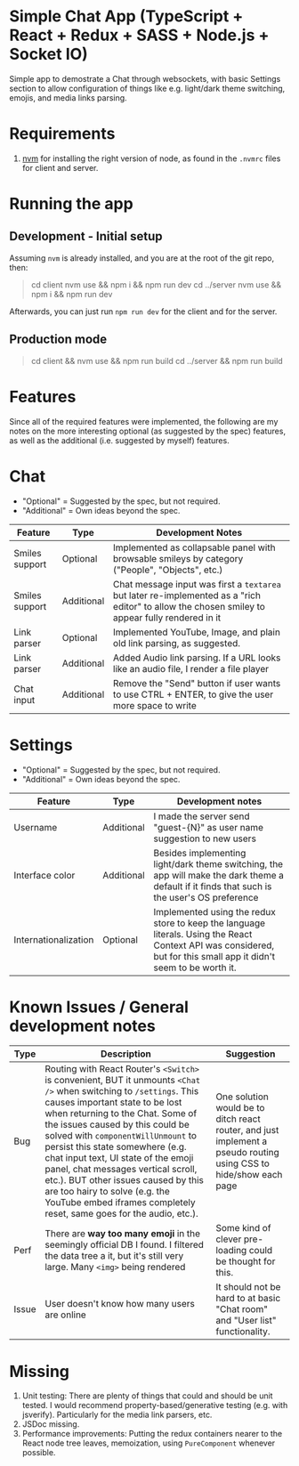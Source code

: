 # Simple Chat App (TypeScript + React + Redux + SASS + Node.js + Socket IO)

Simple app to demostrate a Chat through websockets, with basic Settings section to allow configuration of things like e.g. light/dark theme switching, emojis, and media links parsing.

# Requirements

1. [nvm](https://github.com/nvm-sh/nvm) for installing the right version of node, as found in the `.nvmrc` files for client and server.

# Running the app

## Development - Initial setup

Assuming `nvm` is already installed, and you are at the root of the git repo, then:

> cd client
> nvm use && npm i && npm run dev
> cd ../server
> nvm use && npm i && npm run dev

Afterwards, you can just run `npm run dev` for the client and for the server.

## Production mode

> cd client && nvm use && npm run build
> cd ../server && npm run build

# Features

Since all of the required features were implemented, the following are my notes on the more interesting optional (as suggested by the spec) features, as well as the additional (i.e. suggested by myself) features.

# Chat

* "Optional" = Suggested by the spec, but not required.
* "Additional" = Own ideas beyond the spec.

| Feature  | Type | Development Notes |
| ------------- | ------------- | ---------- |
| Smiles support  | Optional  | Implemented as collapsable panel with browsable smileys by category ("People", "Objects", etc.)
| Smiles support  | Additional  | Chat message input was first a `textarea` but later re-implemented as a "rich editor" to allow the chosen smiley to appear fully rendered in it |
| Link parser | Optional | Implemented YouTube, Image, and plain old link parsing, as suggested. |
| Link parser | Additional | Added Audio link parsing. If a URL looks like an audio file, I render a file player |
| Chat input | Additional | Remove the "Send" button if user wants to use CTRL + ENTER, to give the user more space to write |

# Settings

* "Optional" = Suggested by the spec, but not required.
* "Additional" = Own ideas beyond the spec.

| Feature  | Type | Development notes |
| ------------- | ------------- | ---------- |
| Username | Additional | I made the server send "guest-{N}" as user name suggestion to new users |
| Interface color | Additional | Besides implementing light/dark theme switching, the app will make the dark theme a default if it finds that such is the user's OS preference |
| Internationalization | Optional | Implemented using the redux store to keep the language literals. Using the React Context API was considered, but for this small app it didn't seem to be worth it. |

# Known Issues / General development notes

| Type  | Description | Suggestion |
| ------------- | ------------- | ---------- |
| Bug | Routing with React Router's `<Switch>` is convenient, BUT it unmounts `<Chat />` when switching to `/settings`. This causes important state to be lost when returning to the Chat. Some of the issues caused by this could be solved with `componentWillUnmount` to persist this state somewhere (e.g. chat input text, UI state of the emoji panel, chat messages vertical scroll, etc.). BUT other issues caused by this are too hairy to solve (e.g. the YouTube embed iframes completely reset, same goes for the audio, etc.). | One solution would be to ditch react router, and just implement a pseudo  routing using CSS to hide/show each page |
| Perf | There are **way too many emoji** in the seemingly official DB I found. I filtered the data tree a it, but it's still very large. Many `<img>` being rendered | Some kind of clever pre-loading could be thought for this.|
| Issue | User doesn't know how many users are online | It should not be hard to at basic "Chat room" and "User list" functionality. |

# Missing

1. Unit testing: There are plenty of things that could and should be unit tested. I would recommend property-based/generative testing (e.g. with jsverify). Particularly for the media link parsers, etc.
2. JSDoc missing.
3. Performance improvements: Putting the redux containers nearer to the React node tree leaves, memoization, using `PureComponent` whenever possible.